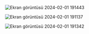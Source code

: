 ![Ekran görüntüsü 2024-02-01 191443](https://github.com/cakirhalil/Kutuphane/assets/110345633/0c127933-acdf-424a-b8b3-cdc3f20dd0e1)

![Ekran görüntüsü 2024-02-01 191137](https://github.com/cakirhalil/Kutuphane/assets/110345633/08feea60-1528-4158-953f-40911288f67f)

![Ekran görüntüsü 2024-02-01 191342](https://github.com/cakirhalil/Kutuphane/assets/110345633/a46368d4-b1a8-4726-a723-ea39c36ee5dd)
